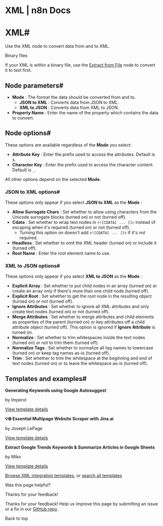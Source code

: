 # XML | n8n Docs

[ ](https://github.com/n8n-io/n8n-docs/edit/main/docs/integrations/builtin/core-nodes/n8n-nodes-base.xml.md "Edit this page")

# XML#

Use the XML node to convert data from and to XML.

Binary files

If your XML is within a binary file, use the [Extract from File](../n8n-nodes-base.extractfromfile/) node to convert it to text first.

## Node parameters#

  * **Mode** : The format the data should be converted from and to.
    * **JSON to XML** : Converts data from JSON to XML.
    * **XML to JSON** : Converts data from XML to JSON.
  * **Property Name** : Enter the name of the property which contains the data to convert.

## Node options#

These options are available regardless of the **Mode** you select:

  * **Attribute Key** : Enter the prefix used to access the attributes. Default is `$`.
  * **Character Key** : Enter the prefix used to access the character content. Default is `_`.

All other options depend on the selected **Mode**.

### JSON to XML options#

These options only appear if you select **JSON to XML** as the **Mode** :

  * **Allow Surrogate Chars** : Set whether to allow using characters from the Unicode surrogate blocks (turned on) or not (turned off).
  * **Cdata** : Set whether to wrap text nodes in `<![CDATA[ ... ]]>` instead of escaping when it's required (turned on) or not (turned off).
    * Turning this option on doesn't add `<![CDATA[ ... ]]>` if it's not required.
  * **Headless** : Set whether to omit the XML header (turned on) or include it (turned off).
  * **Root Name** : Enter the root element name to use.

### XML to JSON options#

These options only appear if you select **XML to JSON** as the **Mode** :

  * **Explicit Array** : Set whether to put child nodes in an array (turned on) or create an array only if there's more than one child node (turned off).
  * **Explicit Root** : Set whether to get the root node in the resulting object (turned on) or not (turned off).
  * **Ignore Attributes** : Set whether to ignore all XML attributes and only create text nodes (turned on) or not (turned off).
  * **Merge Attributes** : Set whether to merge attributes and child elements as properties of the parent (turned on) or key attributes off a child attribute object (turned off). This option is ignored if **Ignore Attribute** is turned on.
  * **Normalize** : Set whether to trim whitespaces inside the text nodes (turned on) or not to trim them (turned off).
  * **Normalize Tags** : Set whether to normalize all tag names to lowercase (turned on) or keep tag names as-is (turned off).
  * **Trim** : Set whether to trim the whitespace at the beginning and end of text nodes (turned on) or to leave the whitespace as-is (turned off).

## Templates and examples#

**Generating Keywords using Google Autosuggest**

by Imperol

[View template details](https://n8n.io/workflows/2155-generating-keywords-using-google-autosuggest/)

**💡🌐 Essential Multipage Website Scraper with Jina.ai**

by Joseph LePage

[View template details](https://n8n.io/workflows/2957-essential-multipage-website-scraper-with-jinaai/)

**Extract Google Trends Keywords & Summarize Articles in Google Sheets**

by Miko

[View template details](https://n8n.io/workflows/3132-extract-google-trends-keywords-and-summarize-articles-in-google-sheets/)

[Browse XML integration templates](https://n8n.io/integrations/xml/), or [search all templates](https://n8n.io/workflows/)

Was this page helpful? 

Thanks for your feedback! 

Thanks for your feedback! Help us improve this page by submitting an issue or a fix in our [GitHub repo](https://github.com/n8n-io/n8n-docs). 

Back to top